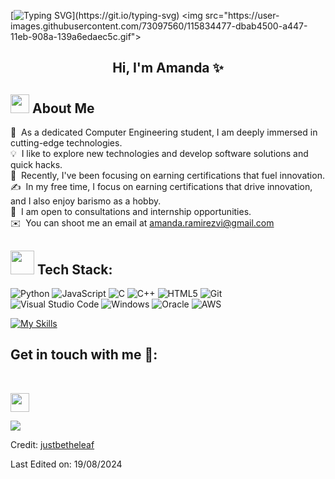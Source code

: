[![Typing SVG](https://readme-typing-svg.herokuapp.com?multiline=true&width=500&lines=Guys+Let's+Enjoy+Coding.)](https://git.io/typing-svg)
<img src="https://user-images.githubusercontent.com/73097560/115834477-dbab4500-a447-11eb-908a-139a6edaec5c.gif">

<h2 align="center">Hi, I'm Amanda ✨</h2>

## <img src="https://media2.giphy.com/media/QssGEmpkyEOhBCb7e1/giphy.gif?cid=ecf05e47a0n3gi1bfqntqmob8g9aid1oyj2wr3ds3mg700bl&rid=giphy.gif" width="30px" height="30px"> About Me

🔭 &nbsp;As a dedicated Computer Engineering student, I am deeply immersed in cutting-edge technologies.\
💡 &nbsp;I like to explore new technologies and develop software solutions and quick hacks.\
🌱 &nbsp;Recently, I've been focusing on earning certifications that fuel innovation.\
✍️ &nbsp;In my free time, I focus on earning certifications that drive innovation, and I also enjoy barismo as a hobby.\
💼 &nbsp;I am open to consultations and internship opportunities.\
✉️ &nbsp;You can shoot me an email at amanda.ramirezvi@gmail.com


## <img src="https://media.giphy.com/media/M4NykXxUE0HAcK7UJ6/giphy.gif" width="38px" height="38px"></img> Tech Stack:

   ![Python](https://img.shields.io/badge/Python%20-%2314354C.svg?style=for-the-badge&logo=python&logoColor=white)
   ![JavaScript](https://img.shields.io/badge/JavaScript%20-%23F7DF1E.svg?style=for-the-badge&logo=javascript&logoColor=black)
   ![C](https://img.shields.io/badge/C%20-%232370ED.svg?style=for-the-badge&logo=c&logoColor=white)
   ![C++](https://img.shields.io/badge/C++%20-%2300599C.svg?style=for-the-badge&logo=c%2B%2B&logoColor=white)
   ![HTML5](https://img.shields.io/badge/HTML5%20-%23E34F26.svg?style=for-the-badge&logo=html5&logoColor=white)
   ![Git](https://img.shields.io/badge/git-%23F05033.svg?style=for-the-badge&logo=git&logoColor=white)    
   ![Visual Studio Code](https://img.shields.io/badge/Visual%20Studio%20Code-0078d7.svg?style=for-the-badge&logo=visual-studio-code&logoColor=white)
   ![Windows](https://img.shields.io/badge/Windows-0078D6?style=for-the-badge&logo=windows&logoColor=white)
   ![Oracle](https://img.shields.io/badge/Oracle-F80000?style=for-the-badge&logo=oracle&logoColor=black)
   ![AWS](https://img.shields.io/badge/Amazon_AWS-FF9900?style=for-the-badge&logo=amazonaws&logoColor=white)

[![My Skills](https://skillicons.dev/icons?i=aws,gcp,azure,react,vue,flutter&perline=3)](https://skillicons.dev)
  
## Get in touch with me 👋:
<br>
<p>
    <a href="https://www.linkedin.com/in/amanda-ram%C3%ADrez-viales/">
        <img src="https://img.shields.io/badge/LinkedIn-0077B5?style=for-the-badge&logo=linkedin&logoColor=white" height=30>
    </a> 
  
</p>

<img src="https://user-images.githubusercontent.com/73097560/115834477-dbab4500-a447-11eb-908a-139a6edaec5c.gif">
<br>

Credit: [justbetheleaf](https://github.com/justbetheleaf)

Last Edited on: 19/08/2024
